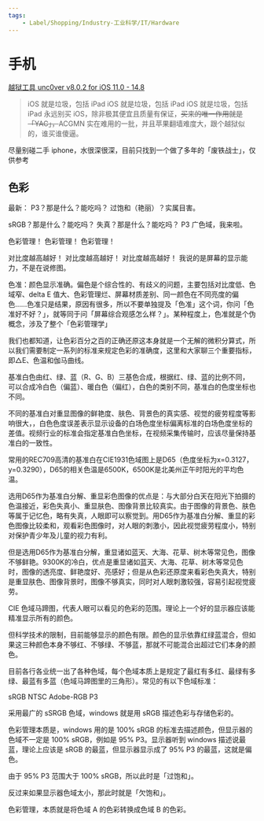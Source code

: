 ```yaml
---
tags:
    - Label/Shopping/Industry-工业科学/IT/Hardware
---
```


# 手机

[越狱工具 unc0ver v8.0.2 for iOS 11.0 - 14.8](https://unc0ver.dev/)


> iOS 就是垃圾，包括 iPad
> iOS 就是垃圾，包括 iPad
> iOS 就是垃圾，包括 iPad
> 永远别买 iOS，除非极其便宜且质量有保证，~~买来的唯一作用就是「YAC」，~~ACGMN 实在难用的一批，并且苹果翻墙难度大，跟个越狱似的，谁买谁傻逼。



尽量别碰二手 iphone，水很深很深，目前只找到一个做了多年的「废铁战士」，仅供参考


## 色彩

最新：
P3？那是什么？能吃吗？
过饱和（艳丽）？实属目害。





sRGB？那是什么？能吃吗？
失真？那是什么？能吃吗？
P3 广色域，我来啦。

色彩管理！
色彩管理！
色彩管理！

对比度越高越好！
对比度越高越好！
对比度越高越好！
我说的是屏幕的显示能力，不是在说修图。

色准：颜色显示准确。偏色是个综合性的、有歧义的问题，主要包括对比度低、色域窄、delta E 值大、色彩管理烂、屏幕材质差别、同一颜色在不同亮度的偏色……色准只是结果，原因有很多，所以不要单独提及「色准」这个词，你问「色准好不好？」，就等同于问「屏幕综合观感怎么样？」。某种程度上，色准就是个伪概念，涉及了整个「色彩管理学」

我们也都知道，让色彩百分之百的正确还原这本身就是一个无解的微积分算式，所以我们需要制定一系列的标准来规定色彩的准确度，这里和大家聊三个重要指标，即△E、色温和伽马曲线。

基准白色由红、绿、蓝（R、G、B）三基色合成，根据红、绿、蓝的比例不同，可以合成冷白色（偏蓝）、暖白色（偏红），白色的类别不同，基准白的色度坐标也不同。

不同的基准白对重显图像的鲜艳度、肤色、背景色的真实感、视觉的疲劳程度等影响很大，，白色色度误差表示显示设备的白场色度坐标偏离标准的白场色度坐标的差值。视频行业的标准会指定基准白色坐标，在视频采集传输时，应该尽量保持基准白的一致性。



常用的REC709高清的基准白在CIE1931色域图上是D65（色度坐标为x=0.3127，y=0.3290），D65的相关色温是6500K，6500K是北美州正午时阳光的平均色温。

选用D65作为基准白分解、重显彩色图像的优点是：与大部分白天在阳光下拍摄的色温接近，彩色失真小、重显肤色、图像背景比较真实。由于图像的背景色、肤色等属于记忆色，略有失真，人眼即可以察觉到。用D65作为基准白分解、重显的彩色图像比较柔和，观看彩色图像时，对人眼的刺激小，因此视觉疲劳程度小，特别对保护青少年及儿童的视力有利。

但是选用D65作为基准白分解，重显诸如蓝天、大海、花草、树木等常见色，图像不够鲜艳。9300K的冷白，优点是重显诸如蓝天、大海、花草、树木等常见色时，图像的透亮度、鲜艳度好、亮感好；但是从色彩还原度来看彩色失真大，特别是重显肤色、图像背景时，图像不够真实，同时对人眼刺激较强，容易引起视觉疲劳。

CIE 色域马蹄图，代表人眼可以看见的色彩的范围。理论上一个好的显示器应该能精准显示所有的颜色。

但科学技术的限制，目前能够显示的颜色有限。颜色的显示依靠红绿蓝混合，但如果这三种颜色本身不够红、不够绿、不够蓝，那就不可能混合出超过它们本身的颜色。

目前各行各业统一出了各种色域，每个色域本质上是规定了最红有多红、最绿有多绿、最蓝有多蓝（色域马蹄图里的三角形）。常见的有以下色域标准：

sRGB
NTSC
Adobe-RGB
P3

采用最广的 sSRGB 色域，windows 就是用 sRGB 描述色彩与存储色彩的。

色彩管理本质是，windows 用的是 100% sRGB 的标准去描述颜色，但显示器的色域不一定是 100% sRGB，例如是 95% P3。显示器听到 windows 描述说最蓝，理论上应该是 sRGB 的最蓝，但显示器显示成了 95% P3 的最蓝，这就是偏色。

由于 95% P3 范围大于 100% sRGB，所以此时是「过饱和」。

反过来如果显示器色域太小，那此时就是「欠饱和」。

色彩管理，本质就是将色域 A 的色彩转换成色域 B 的色彩。